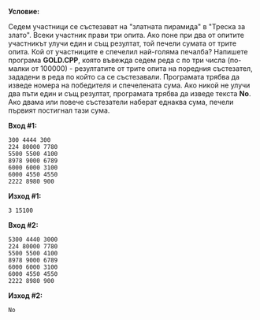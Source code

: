 **Условие:**

Седем участници се състезават на "златната пирамида" в "Треска за злато". Всеки участник прави три опита. Ако поне при два от опитите участникът улучи един и същ резултат, той печели сумата от трите опита. Кой от участниците е спечелил най-голяма печалба? Напишете програма **GOLD.CPP**, която въвежда седем реда с по три числа (по-малки от 100000) - резултатите от трите опита на поредния състезател, зададени в реда по който са се състезавали. Програмата трябва да изведе номера на победителя и спечелената сума. Ако никой не улучи два пъти един и същ резултат, програмата трябва да изведе текста **No**. Ако двама или повече състезатели наберат еднаква сума, печели първият постигнал тази сума.

**Вход #1:**

	300 4444 300
	224 80000 7780
	5500 5500 4100
	8978 9000 6789
	6000 6000 3100
	6000 4550 4550
	2222 8980 900

**Изход #1:**

	3 15100

**Вход #2:**

	5300 4440 3000
	224 80000 7780
	5500 5500 4100
	8978 9000 6789
	6000 6000 3100
	6000 4550 4550
	2222 8980 900

**Изход #2:**

	No